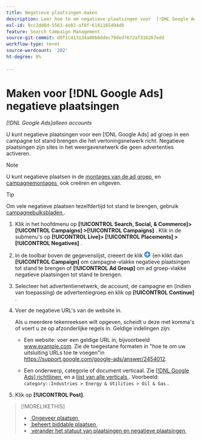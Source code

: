 ```yaml
---
title: Negatieve plaatsingen maken
description: Leer hoe te om negatieve plaatsingen voor  [!DNL Google Ads]  campagnes en ad groepen tot stand te brengen.
exl-id: 9cc2dd8d-5563-4e02-af8f-6181165494d8
feature: Search Campaign Management
source-git-commit: d0f1c413134a0868ddec79ded7672af316267edd
workflow-type: tm+mt
source-wordcount: '202'
ht-degree: 0%

---
```


# Maken voor [!DNL Google Ads] negatieve plaatsingen

*[!DNL Google Ads]alleen accounts*

U kunt negatieve plaatsingen voor een [!DNL Google Ads] ad groep in een campagne tot stand brengen die het vertoningsnetwerk richt. Negatieve plaatsingen zijn sites in het weergavenetwerk die geen advertenties activeren.

>[!NOTE]
>U kunt negatieve plaatsen in de [&#x200B; montages van de ad groep &#x200B;](/help/search-social-commerce/campaign-management/campaigns/ad-group-manage.md) en [&#x200B; campagnemontages &#x200B;](/help/search-social-commerce/campaign-management/campaigns/campaign-manage.md) ook creëren en uitgeven.

>[!TIP]
>Om vele negatieve plaatsen tezelfdertijd tot stand te brengen, gebruik [&#x200B; campagnebulksbladen &#x200B;](/help/search-social-commerce/campaign-management/bulksheets/bulksheet-about.md).

1. Klik in het hoofdmenu op **[!UICONTROL Search, Social, & Commerce]> [!UICONTROL Campaigns] >[!UICONTROL Campaigns]** . Klik in de submenu&#39;s op **[!UICONTROL Live]> [!UICONTROL Placements] >[!UICONTROL Negatives]** .

1. In de toolbar boven de gegevenslijst, creeert de klik ![&#128279;](/help/search-social-commerce/assets/add.png " ") &lbrace;en klikt dan **[!UICONTROL Campaign]** om campagne-vlakke negatieve plaatsingen tot stand te brengen of **[!UICONTROL Ad Group]** om ad groep-vlakke negatieve plaatsingen tot stand te brengen.

1. Selecteer het advertentienetwerk, de account, de campagne en (indien van toepassing) de advertentiegroep en klik op **[!UICONTROL Continue]** .

1. Voer de negatieve URL&#39;s van de website in.

   Als u meerdere tekenreeksen wilt opgeven, scheidt u deze met komma&#39;s of voert u ze op afzonderlijke regels in. Geldige indelingen zijn:

   * Een website: voer een geldige URL in, bijvoorbeeld www.example.com. Zie de toegestane formaten in &quot;hoe te om uw uitsluiting URLs toe te voegen&quot;in https://support.google.com/google-ads/answer/2454012.

   * Een onderwerp, categorie of document verticaal. Zie [[!DNL Google Ads]  richtlijnen &#x200B;](https://support.google.com/google-ads/editor/answer/30517) en a [&#x200B; lijst van alle verticals &#x200B;](https://developers.google.com/adwords/api/docs/appendix/verticals). Voorbeeld: `category::Industries > Energy & Utilities > Oil & Gas` .

1. Klik op **[!UICONTROL Post]**.

>[!MORELIKETHIS]
>
>* [&#x200B; Ongeveer plaatsen &#x200B;](placement-about.md)
>* [&#x200B; beheert biddable plaatsen &#x200B;](placement-manage.md)
>* [&#x200B; verander het statuut van plaatsingen en negatieve plaatsingen &#x200B;](placement-status-edit.md)
